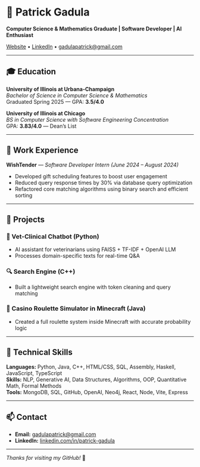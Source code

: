 # 👋 Patrick Gadula

**Computer Science & Mathematics Graduate | Software Developer | AI Enthusiast**

[Website](patrick-gadula.github.io) • [LinkedIn](https://www.linkedin.com/in/patrick-gadula) • gadulapatrick@gmail.com

---

## 🎓 Education

**University of Illinois at Urbana-Champaign**  
_Bachelor of Science in Computer Science & Mathematics_  
Graduated Spring 2025 — GPA: **3.5/4.0**

**University of Illinois at Chicago**  
_BS in Computer Science with Software Engineering Concentration_  
GPA: **3.83/4.0** — Dean’s List

---

## 💼 Work Experience

**WishTender** — _Software Developer Intern (June 2024 – August 2024)_  
- Developed gift scheduling features to boost user engagement  
- Reduced query response times by 30% via database query optimization  
- Refactored core matching algorithms using binary search and efficient sorting  

---

## 🚀 Projects

### 🐾 Vet-Clinical Chatbot (Python)
- AI assistant for veterinarians using FAISS + TF-IDF + OpenAI LLM
- Processes domain-specific texts for real-time Q&A

### 🔍 Search Engine (C++)
- Built a lightweight search engine with token cleaning and query matching

### 🎰 Casino Roulette Simulator in Minecraft (Java)
- Created a full roulette system inside Minecraft with accurate probability logic

---

## 🧠 Technical Skills

**Languages:** Python, Java, C++, HTML/CSS, SQL, Assembly, Haskell, JavaScript, TypeScript  
**Skills:** NLP, Generative AI, Data Structures, Algorithms, OOP, Quantitative Math, Formal Methods  
**Tools:** MongoDB, SQL, GitHub, OpenAI, Neo4j, React, Node, Vite, Express

---

## 📫 Contact

- **Email:** gadulapatrick@gmail.com  
- **LinkedIn:** [linkedin.com/in/patrick-gadula](https://www.linkedin.com/in/patrick-gadula)

---

_Thanks for visiting my GitHub!_ 🚀

